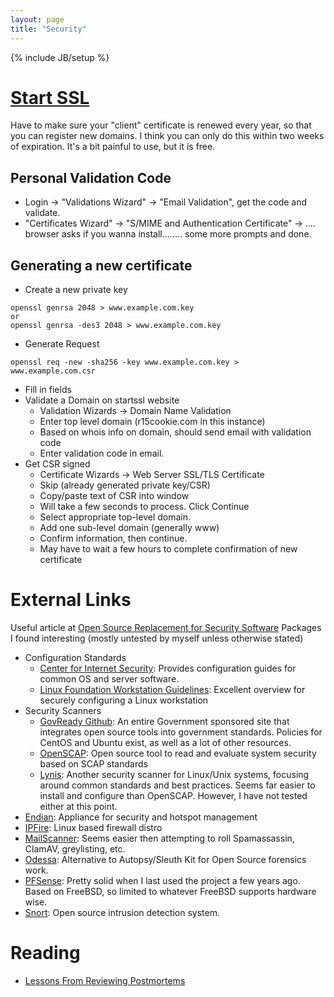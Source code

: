 ```yaml
---
layout: page
title: "Security"
---
```

{% include JB/setup %}


# [Start SSL](http://www.startssl.com/?app=0)

Have to make sure your "client" certificate is renewed every year, so that you can register new domains.  I think you can only do this within two weeks of expiration.  It's a bit painful to use, but it is free.


## Personal Validation Code

  * Login -> "Validations Wizard" -> "Email Validation", get the code and validate.
  * "Certificates Wizard" -> "S/MIME and Authentication Certificate" -> .... browser asks if you wanna install........ some more prompts and done.


## Generating a new certificate

  - Create a new private key 

```
openssl genrsa 2048 > www.example.com.key
or 
openssl genrsa -des3 2048 > www.example.com.key
```

  - Generate Request 

```
openssl req -new -sha256 -key www.example.com.key > www.example.com.csr
```

  - Fill in fields
  - Validate a Domain on startssl website
    - Validation Wizards -> Domain Name Validation
    - Enter top level domain (r15cookie.com in this instance)
    - Based on whois info on domain, should send email with validation code
    - Enter validation code in email.
  - Get CSR signed
    - Certificate Wizards -> Web Server SSL/TLS Certificate
    - Skip (already generated private key/CSR)
    - Copy/paste text of CSR into window
    - Will take a few seconds to process.  Click Continue
    - Select appropriate top-level domain. 
    - Add one sub-level domain (generally www)
    - Confirm information, then continue.
    - May have to wait a few hours to complete confirmation of new certificate

# External Links 

Useful article at [Open Source Replacement for Security Software](http://www.datamation.com/security/65-open-source-replacements-for-security-software-1.html)  Packages I found interesting (mostly untested by myself unless otherwise stated)

  * Configuration Standards
    * [Center for Internet Security](http://www.cisecurity.org/): Provides configuration guides for common OS and server software.
    * [Linux Foundation Workstation Guidelines](https://github.com/lfit/itpol/blob/master/linux-workstation-security.md): Excellent overview for securely configuring a Linux workstation
  * Security Scanners
    * [GovReady Github](https://github.com/GovReady): An entire Government sponsored site that integrates open source tools into government standards.  Policies for CentOS and Ubuntu exist, as well as a lot of other resources.
    * [OpenSCAP](http://www.open-scap.org/page/Main_Page): Open source tool to read and evaluate system security based on SCAP standards
    * [Lynis](http://wiki.ipfire.org/en/addons/lynis/start):  Another security scanner for Linux/Unix systems, focusing around common standards and best practices.  Seems far easier to install and configure than OpenSCAP.  However, I have not tested either at this point.
  * [Endian](http://www.endian.com): Appliance for security and hotspot management
  * [IPFire](http://www.ipfire.org/): Linux based firewall distro
  * [MailScanner](http://www.mailscanner.info/):  Seems easier then attempting to roll Spamassassin, ClamAV, greylisting, etc.
  * [Odessa](http://odessa.sourceforge.net/): Alternative to Autopsy/Sleuth Kit for Open Source forensics work.
  * [PFSense](https://www.pfsense.org/):  Pretty solid when I last used the project a few years ago.  Based on FreeBSD, so limited to whatever FreeBSD supports hardware wise.
  * [Snort](https://www.snort.org/): Open source intrusion detection system.

# Reading

  * [Lessons From Reviewing Postmortems](http://danluu.com/postmortem-lessons/)

